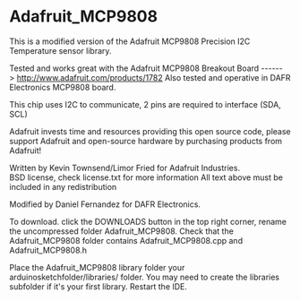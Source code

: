 Adafruit_MCP9808
================

This is a modified version of the Adafruit MCP9808 Precision I2C Temperature sensor library.

Tested and works great with the Adafruit MCP9808 Breakout Board
    ------> http://www.adafruit.com/products/1782
Also tested and operative in DAFR Electronics MCP9808 board.

This chip uses I2C to communicate, 2 pins are required to interface (SDA, SCL) 

Adafruit invests time and resources providing this open source code, 
please support Adafruit and open-source hardware by purchasing 
products from Adafruit!

Written by Kevin Townsend/Limor Fried for Adafruit Industries.  
BSD license, check license.txt for more information
All text above must be included in any redistribution

Modified by Daniel Fernandez for DAFR Electronics. 

To download. click the DOWNLOADS button in the top right corner, rename the uncompressed folder Adafruit_MCP9808. Check that the Adafruit_MCP9808 folder contains Adafruit_MCP9808.cpp and Adafruit_MCP9808.h

Place the Adafruit_MCP9808 library folder your arduinosketchfolder/libraries/ folder. You may need to create the libraries subfolder if it's your first library. Restart the IDE.
